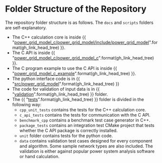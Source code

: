 <!--
SPDX-FileCopyrightText: 2022 Contributors to the Power Grid Model project <dynamic.grid.calculation@alliander.com>

SPDX-License-Identifier: MPL-2.0
-->


# Folder Structure of the Repository

The repository folder structure is as follows. The `docs` and `scripts` folders are self-explanatory.

- The C++ calculation core is inside {{ "[power_grid_model_c/power_grid_model/include/power_grid_model]({}/power_grid_model_c/power_grid_model/include/power_grid_model)".format(gh_link_head_tree) }}.
- The C API is inside {{ "[power_grid_model_c/power_grid_model_c]({}/power_grid_model_c/power_grid_model_c)".format(gh_link_head_tree) }}.
- The C program example to use the C API is inside {{ "[power_grid_model_c_example]({}/power_grid_model_c_example)".format(gh_link_head_tree) }}.
- The python interface code is in {{ "[src/power_grid_model]({}/src/power_grid_model)".format(gh_link_head_tree) }}
- The code for validation of input data is in {{ "[validation]({}/src/power_grid_model/validation)".format(gh_link_head_tree) }} folder.
- The {{ "[tests]({}/tests)".format(gh_link_head_tree) }} folder is divided in the following way:
  - `cpp_unit_tests` contains the tests for the C++ calculation core.
  - `c_api_tests` contains the tests for communication with the C API.
  - `benchmark_cpp` contains a benchmark test case generator in C++.
  - `package_tests` contains an integration test CMake project that tests whether the C API package is correctly installed.
  - `unit` folder contains tests for the python code.
  - `data` contains validation test cases designed for every component and algorithm. Some sample network types are also included. 
  The validation is either against popular power system analysis software or hand calculation.

